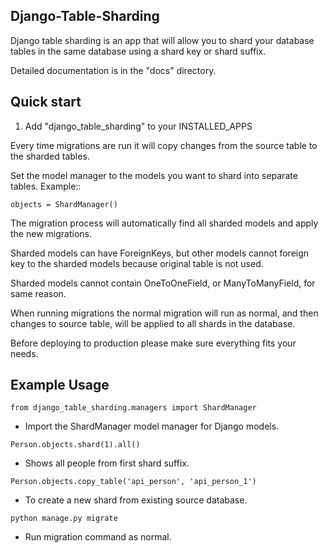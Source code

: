 
Django-Table-Sharding
---------------------

Django table sharding is an app that will allow you to shard your database tables in the
same database using a shard key or shard suffix.

Detailed documentation is in the "docs" directory.

Quick start
-----------

1. Add "django_table_sharding" to your INSTALLED_APPS

Every time migrations are run it will copy changes from the source
table to the sharded tables.

Set the model manager to the models you want to shard into separate tables.
Example::

    objects = ShardManager()

The migration process will automatically find all sharded models and apply the
new migrations.

Sharded models can have ForeignKeys, but other models cannot foreign key to the sharded
models because original table is not used.

Sharded models cannot contain OneToOneField, or ManyToManyField, for same reason.

When running migrations the normal migration will run as normal, and then changes to source table,
will be applied to all shards in the database.

Before deploying to production please make sure everything fits your needs.

Example Usage
-------------

`from django_table_sharding.managers import ShardManager`
- Import the ShardManager model manager for Django models.

`Person.objects.shard(1).all()`    
- Shows all people from first shard suffix.

`Person.objects.copy_table('api_person', 'api_person_1')`
- To create a new shard from existing source database.

`python manage.py migrate`
- Run migration command as normal.
